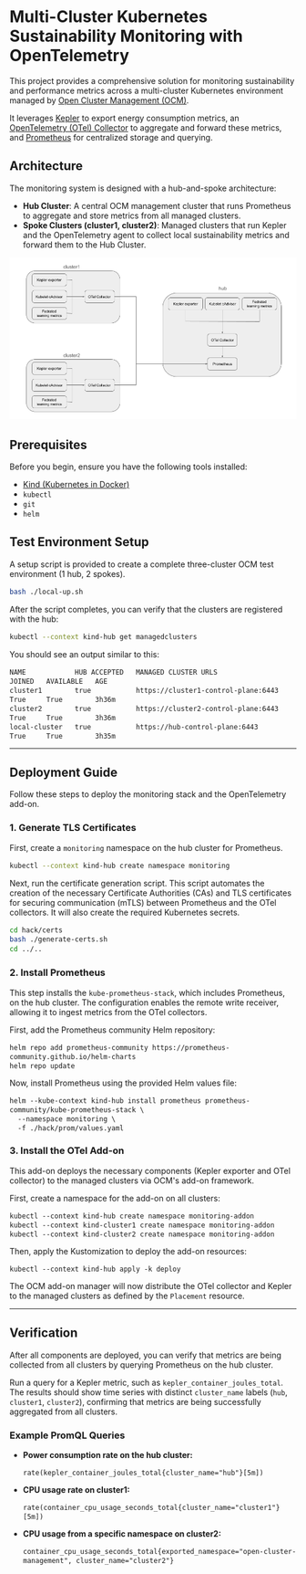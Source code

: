 # Multi-Cluster Kubernetes Sustainability Monitoring with OpenTelemetry

This project provides a comprehensive solution for monitoring sustainability and performance metrics across a multi-cluster Kubernetes environment managed by [Open Cluster Management (OCM)](https://open-cluster-management.io/).

It leverages [Kepler](https://github.com/sustainable-computing-io/kepler) to export energy consumption metrics, an [OpenTelemetry (OTel) Collector](https://opentelemetry.io/docs/collector/) to aggregate and forward these metrics, and [Prometheus](https://prometheus.io/) for centralized storage and querying.

## Architecture

The monitoring system is designed with a hub-and-spoke architecture:

*   **Hub Cluster**: A central OCM management cluster that runs Prometheus to aggregate and store metrics from all managed clusters.
*   **Spoke Clusters (cluster1, cluster2)**: Managed clusters that run Kepler and the OpenTelemetry agent to collect local sustainability metrics and forward them to the Hub Cluster.

![Architecture Diagram](assets/architecture.png)

## Prerequisites

Before you begin, ensure you have the following tools installed:

*   [Kind (Kubernetes in Docker)](https://kind.sigs.k8s.io/)
*   `kubectl`
*   `git`
*   `helm`

## Test Environment Setup

A setup script is provided to create a complete three-cluster OCM test environment (1 hub, 2 spokes).

```bash
bash ./local-up.sh
```

After the script completes, you can verify that the clusters are registered with the hub:

```bash
kubectl --context kind-hub get managedclusters
```

You should see an output similar to this:
```text
NAME            HUB ACCEPTED   MANAGED CLUSTER URLS                  JOINED   AVAILABLE   AGE
cluster1        true           https://cluster1-control-plane:6443   True     True        3h36m
cluster2        true           https://cluster2-control-plane:6443   True     True        3h36m
local-cluster   true           https://hub-control-plane:6443        True     True        3h35m
```

---

## Deployment Guide

Follow these steps to deploy the monitoring stack and the OpenTelemetry add-on.

### 1. Generate TLS Certificates

First, create a `monitoring` namespace on the hub cluster for Prometheus.

```bash
kubectl --context kind-hub create namespace monitoring
```

Next, run the certificate generation script. This script automates the creation of the necessary Certificate Authorities (CAs) and TLS certificates for securing communication (mTLS) between Prometheus and the OTel collectors. It will also create the required Kubernetes secrets.

```bash
cd hack/certs
bash ./generate-certs.sh
cd ../..
```

### 2. Install Prometheus

This step installs the `kube-prometheus-stack`, which includes Prometheus, on the hub cluster. The configuration enables the remote write receiver, allowing it to ingest metrics from the OTel collectors.

First, add the Prometheus community Helm repository:

```shell
helm repo add prometheus-community https://prometheus-community.github.io/helm-charts
helm repo update
```

Now, install Prometheus using the provided Helm values file:

```shell
helm --kube-context kind-hub install prometheus prometheus-community/kube-prometheus-stack \
  --namespace monitoring \
  -f ./hack/prom/values.yaml
```

### 3. Install the OTel Add-on

This add-on deploys the necessary components (Kepler exporter and OTel collector) to the managed clusters via OCM's add-on framework.

First, create a namespace for the add-on on all clusters:
```shell
kubectl --context kind-hub create namespace monitoring-addon
kubectl --context kind-cluster1 create namespace monitoring-addon
kubectl --context kind-cluster2 create namespace monitoring-addon
```

Then, apply the Kustomization to deploy the add-on resources:

```shell
kubectl --context kind-hub apply -k deploy
```

The OCM add-on manager will now distribute the OTel collector and Kepler to the managed clusters as defined by the `Placement` resource.

---

## Verification

After all components are deployed, you can verify that metrics are being collected from all clusters by querying Prometheus on the hub cluster.

Run a query for a Kepler metric, such as `kepler_container_joules_total`. The results should show time series with distinct `cluster_name` labels (`hub`, `cluster1`, `cluster2`), confirming that metrics are being successfully aggregated from all clusters.

### Example PromQL Queries

*   **Power consumption rate on the hub cluster:**
    ```promql
    rate(kepler_container_joules_total{cluster_name="hub"}[5m])
    ```

*   **CPU usage rate on cluster1:**
    ```promql
    rate(container_cpu_usage_seconds_total{cluster_name="cluster1"}[5m])
    ```

*   **CPU usage from a specific namespace on cluster2:**
    ```promql
    container_cpu_usage_seconds_total{exported_namespace="open-cluster-management", cluster_name="cluster2"}
    ```
